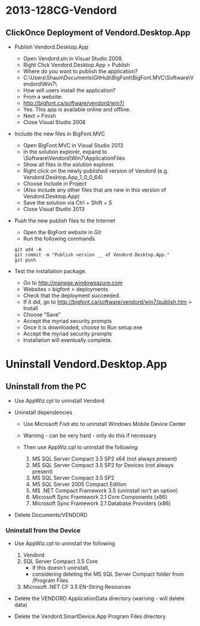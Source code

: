 # 2013-128CG-Vendord

ClickOnce Deployment of Vendord.Desktop.App
--

- Publish Vendord.Desktop.App
	- Open Vendord.sln in Visual Studio 2008.
	- Right Click Vendord.Desktop.App > Publish
	- Where do you want to publish the application? 
	- C:\Users\Shaun\Documents\GitHub\BigFont\BigFont.MVC\Software\Vendord\Win7\
	- How will users install the application? 
	- From a website: 
	- http://bigfont.ca/software/vendord/win7/
	- Yes. This app is available online and offline.
	- Next > Finish
	- Close Visual Studio 2008

- Include the new files in BigFont.MVC
	- Open BigFont.MVC in Visual Studio 2013
	- In the solution explorer, expand to \Software\Vendord\Win7\ApplicationFiles
	- Show all files in the solution explorer.
	- Right click on the newly published version of Vendord (e.g. Vendord.Desktop.App_1_0_0_64) 
	- Choose Include in Project
	- (Also include any other files that are new in this version of Vendord.Desktop.App)
	- Save the solution via Ctrl + Shift + S
	- Close Visual Studio 2013

- Push the new publish files to the Internet
	- Open the BigFont website in Git
	- Run the following commands
	
	```
	git add -A
	git commit -m "Publish version __ of Vendord.Desktop.App."
	git push
	```
	
- Test the installation package.
	- Go to http://manage.windowsazure.com	
	- Websites > bigfont > deployments
	- Check that the deployment succeeded.
	- If it did, go to http://bigfont.ca/software/vendord/win7/publish.htm > Install
	- Choose "Save"
	- Accept the myriad security prompts
	- Once it is downloaded, choose to Run setup.exe
	- Accept the myriad security prompts
	- Installation will eventually complete.

# Uninstall Vendord.Desktop.App

## Uninstall from the PC


- Use AppWiz.cpl to uninstall Vendord

- Uninstall dependencies

	- Use Microsoft Fixit etc to uninstall Windows Mobile Device Center 
	- Warning - can be very hard - only do this if necessary
	- Then use AppWiz.cpl to uninstall the following:
	
		1. MS SQL Server Compact 3.5 SP2 x64 (not always present)
		1. MS SQL Server Compact 3.5 SP2 for Devices (not always present)
		1. MS SQL Server Compact 3.5 SP2
		1. MS SQL Server 2005 Compact Edition
		1. MS .NET Compact Framework 3.5 (uninstall isn't an option)
		1. Microsoft Sync Framework 2.1 Core Components (x86)
		1. Microsoft Sync Framework 2.1 Database Providers (x86)
		
- Delete Documents/VENDORD

### Uninstall from the Device

- Use AppWiz.cpl to uninstall the following

	1. Vendord
	1. SQL Server Compact 3.5 Core
		- If this doesn't uninstall, 
		- considering deleting the MS SQL Server Compact folder from /Program Files
	1. Microsoft .NET CF 3.5 EN-String Resources

- Delete the VENDORD ApplicationData directory (warning - will delete data)
- Delete the Vendord.SmartDevice.App Program Files directory


